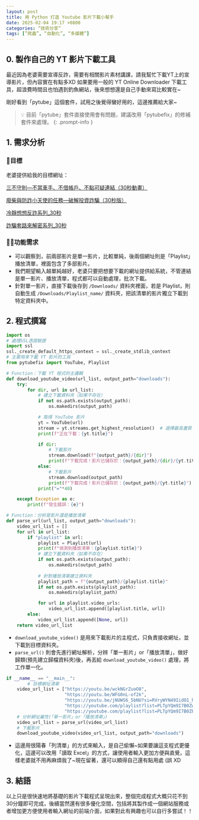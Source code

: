 ```yaml
---
layout: post
title: 用 Python 打造 Youtube 影片下載小幫手
date: 2025-02-04 19:17 +0800
categories: “技術分享”
tags: [”爬蟲”, “自動化”, “多媒體”]
---
```


## 0. 製作自己的 YT 影片下載工具

最近因為老婆需要宣導反詐，需要有相關影片素材講課，請我幫忙下載YT上的宣導影片，但內容實在有點多XD 如果要用一般的 YT Online Downloader 下載工具，超浪費時間且也怕遇到釣魚網站，後來想想還是自己手動來寫比較實在~

剛好看到「pytube」這個套件，試用之後覺得蠻好用的，這邊推薦給大家~

>💡 目前「pytube」套件直接使用會有問題，建議改用「pytubefix」的修補套件來處理。
{: .prompt-info }

## 1. 需求分析

### 🎯目標

老婆提供給我的目標網址：

[三不守則—不當車手、不借帳戶、不點可疑連結（30秒動畫）](https://youtu.be/wckNGrZuoO8)

[廢柴與防詐小天使的任務—破解投資詐騙（30秒版）](https://youtu.be/WFG0nL-of2k)

[冷靜想想反詐系列_30秒](https://youtube.com/playlist?list=PLTpYQm9I7B0Zw0KU7qkjqLOIVqLljNf8G&si=P6pZTDmT9DWSryp-)

[詐騙套路來解密系列_30秒](https://youtube.com/playlist?list=PLTpYQm9I7B0ZPgE_LP_GfaPxrxydawDIP&si=eg2xrhAcIO3vUWzz)

### 🧑‍💼功能需求

- 可以觀察到，前兩部影片是單一影片，比較單純，後兩個網址則是「Playlist」播放清單，裡面包含了多部影片。
- 我們期望輸入越單純越好，老婆只要把想要下載的網址提供給系統，不管連結是單一影片、播放清單，程式都可以自動處理，批次下載。
- 針對單一影片，直接下載後存到 `/Downloads/` 資料夾裡面，若是 Playlist，則自動生成 `/Downloads/Playlist_name/` 資料夾，把該清單的影片獨立下載到特定資料夾中。

## 2. 程式撰寫

```python
import os
# 處理SSL憑證驗證
import ssl
ssl._create_default_https_context = ssl._create_stdlib_context
# 主要用來下載 YT 影片的工具
from pytubefix import YouTube, Playlist
```

```python
# Function：下載 YT 程式的主邏輯
def download_youtube_video(url_list, output_path="downloads"):
    try:
        for dir, url in url_list:
            # 建立下載資料夾（如果不存在）
            if not os.path.exists(output_path):
                os.makedirs(output_path)

            # 取得 YouTube 影片
            yt = YouTube(url)
            stream = yt.streams.get_highest_resolution()  # 選擇最高畫質
            print(f"正在下載：{yt.title}")

            if dir:
                # 下載影片
                stream.download(f"{output_path}/{dir}")
                print(f"下載完成！影片已儲存於：{output_path}/{dir}/{yt.title}")
            else:
                # 下載影片
                stream.download(output_path)
                print(f"下載完成！影片已儲存於：{output_path}/{yt.title}")
            print("="*40)

    except Exception as e:
        print(f"發生錯誤：{e}")

# Function：分析是影片還是播放清單
def parse_url(url_list, output_path="downloads"):
    video_url_list = []
    for url in url_list:
        if "playlist" in url:
            playlist = Playlist(url)
            print(f"偵測到播放清單：{playlist.title}")
            # 建立下載資料夾（如果不存在）
            if not os.path.exists(output_path):
                os.makedirs(output_path)
            
            # 針對播放清單建立資料夾
            playlist_path = f"{output_path}/{playlist.title}"
            if not os.path.exists(playlist_path):
                os.makedirs(playlist_path)

            for url in playlist.video_urls:
                video_url_list.append([playlist.title, url])
        else:
            video_url_list.append([None, url])
    return video_url_list
```

- `download_youtube_video()` 是用來下載影片的主程式，只負責接收網址，並下載到目標資料夾。
- `parse_url()` 則會先進行網址解析，分辨「單一影片」or「播放清單」，做好歸類(預先建立歸檔資料夾)後，再丟給 `download_youtube_video()` 處理，將工作單一化。

```python
if __name__ == "__main__":
		# 目標網址清單
    video_url_list = ["https://youtu.be/wckNGrZuoO8",
                      "https://youtu.be/WFG0nL-of2k",
                      "https://youtu.be/jNUWS6_5bNU?si=RVryWYN49IidO1_h",
                      "https://youtube.com/playlist?list=PLTpYQm9I7B0Zw0KU7qkjqLOIVqLljNf8G&si=P6pZTDmT9DWSryp-",
                      "https://youtube.com/playlist?list=PLTpYQm9I7B0ZPgE_LP_GfaPxrxydawDIP&si=eg2xrhAcIO3vUWzz"]
    # 分析網址屬性(「單一影片」or「播放清單」)
    video_url_list = parse_url(video_url_list)
    # 下載影片
    download_youtube_video(video_url_list, output_path="downloads")
```

- 這邊用很陽春「列清單」的方式來輸入，是自己偷懶~如果要讓這支程式更優化，這邊可以改用「讀取 Excel」的方式，讓使用者輸入更加方便與直覺，這樣老婆就不用再麻煩我了~現在留著，還可以顯得自己還有點用處 (誤 XD

## 3. 結語

以上只是很快速地將基礎的影片下載程式呈現出來，整個完成程式大概只花不到30分鐘即可完成，後續當然還有很多優化空間，包括將其製作成一個網站服務或者增加更方便使用者輸入網址的前端介面，如果對此有興趣也可以自行多嘗試！！

